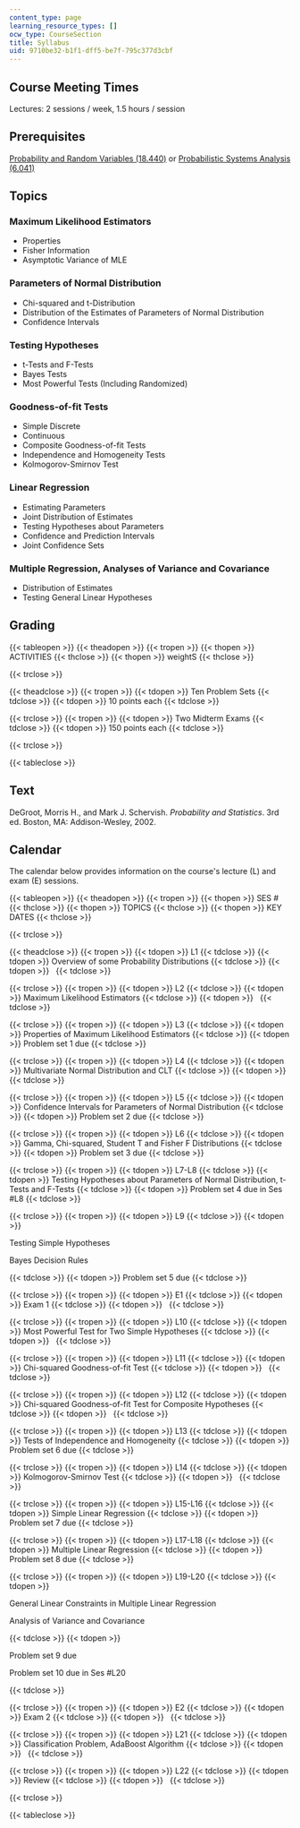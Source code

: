 ```yaml
---
content_type: page
learning_resource_types: []
ocw_type: CourseSection
title: Syllabus
uid: 9710be32-b1f1-dff5-be7f-795c377d3cbf
---
```


Course Meeting Times
--------------------

Lectures: 2 sessions / week, 1.5 hours / session

Prerequisites
-------------

[Probability and Random Variables (18.440)](/courses/18-440-probability-and-random-variables-spring-2014) or [Probabilistic Systems Analysis (6.041)](/courses/6-041-probabilistic-systems-analysis-and-applied-probability-spring-2006)

Topics
------

### Maximum Likelihood Estimators

*   Properties
*   Fisher Information
*   Asymptotic Variance of MLE

### Parameters of Normal Distribution

*   Chi-squared and t-Distribution
*   Distribution of the Estimates of Parameters of Normal Distribution
*   Confidence Intervals

### Testing Hypotheses

*   t-Tests and F-Tests
*   Bayes Tests
*   Most Powerful Tests (Including Randomized)

### Goodness-of-fit Tests

*   Simple Discrete
*   Continuous
*   Composite Goodness-of-fit Tests
*   Independence and Homogeneity Tests
*   Kolmogorov-Smirnov Test

### Linear Regression

*   Estimating Parameters
*   Joint Distribution of Estimates
*   Testing Hypotheses about Parameters
*   Confidence and Prediction Intervals
*   Joint Confidence Sets

### Multiple Regression, Analyses of Variance and Covariance

*   Distribution of Estimates
*   Testing General Linear Hypotheses

Grading
-------

{{< tableopen >}}
{{< theadopen >}}
{{< tropen >}}
{{< thopen >}}
ACTIVITIES
{{< thclose >}}
{{< thopen >}}
weightS
{{< thclose >}}

{{< trclose >}}

{{< theadclose >}}
{{< tropen >}}
{{< tdopen >}}
Ten Problem Sets
{{< tdclose >}}
{{< tdopen >}}
10 points each
{{< tdclose >}}

{{< trclose >}}
{{< tropen >}}
{{< tdopen >}}
Two Midterm Exams
{{< tdclose >}}
{{< tdopen >}}
150 points each
{{< tdclose >}}

{{< trclose >}}

{{< tableclose >}}

Text
----

DeGroot, Morris H., and Mark J. Schervish. _Probability and Statistics_. 3rd ed. Boston, MA: Addison-Wesley, 2002.

Calendar
--------

The calendar below provides information on the course's lecture (L) and exam (E) sessions.

{{< tableopen >}}
{{< theadopen >}}
{{< tropen >}}
{{< thopen >}}
SES #
{{< thclose >}}
{{< thopen >}}
TOPICS
{{< thclose >}}
{{< thopen >}}
KEY DATES
{{< thclose >}}

{{< trclose >}}

{{< theadclose >}}
{{< tropen >}}
{{< tdopen >}}
L1
{{< tdclose >}}
{{< tdopen >}}
Overview of some Probability Distributions
{{< tdclose >}}
{{< tdopen >}}
 
{{< tdclose >}}

{{< trclose >}}
{{< tropen >}}
{{< tdopen >}}
L2
{{< tdclose >}}
{{< tdopen >}}
Maximum Likelihood Estimators
{{< tdclose >}}
{{< tdopen >}}
 
{{< tdclose >}}

{{< trclose >}}
{{< tropen >}}
{{< tdopen >}}
L3
{{< tdclose >}}
{{< tdopen >}}
Properties of Maximum Likelihood Estimators
{{< tdclose >}}
{{< tdopen >}}
Problem set 1 due
{{< tdclose >}}

{{< trclose >}}
{{< tropen >}}
{{< tdopen >}}
L4
{{< tdclose >}}
{{< tdopen >}}
Multivariate Normal Distribution and CLT
{{< tdclose >}}
{{< tdopen >}}
 
{{< tdclose >}}

{{< trclose >}}
{{< tropen >}}
{{< tdopen >}}
L5
{{< tdclose >}}
{{< tdopen >}}
Confidence Intervals for Parameters of Normal Distribution
{{< tdclose >}}
{{< tdopen >}}
Problem set 2 due
{{< tdclose >}}

{{< trclose >}}
{{< tropen >}}
{{< tdopen >}}
L6
{{< tdclose >}}
{{< tdopen >}}
Gamma, Chi-squared, Student T and Fisher F Distributions
{{< tdclose >}}
{{< tdopen >}}
Problem set 3 due
{{< tdclose >}}

{{< trclose >}}
{{< tropen >}}
{{< tdopen >}}
L7-L8
{{< tdclose >}}
{{< tdopen >}}
Testing Hypotheses about Parameters of Normal Distribution, t-Tests and F-Tests
{{< tdclose >}}
{{< tdopen >}}
Problem set 4 due in Ses #L8
{{< tdclose >}}

{{< trclose >}}
{{< tropen >}}
{{< tdopen >}}
L9
{{< tdclose >}}
{{< tdopen >}}


Testing Simple Hypotheses

Bayes Decision Rules


{{< tdclose >}}
{{< tdopen >}}
Problem set 5 due
{{< tdclose >}}

{{< trclose >}}
{{< tropen >}}
{{< tdopen >}}
E1
{{< tdclose >}}
{{< tdopen >}}
Exam 1
{{< tdclose >}}
{{< tdopen >}}
 
{{< tdclose >}}

{{< trclose >}}
{{< tropen >}}
{{< tdopen >}}
L10
{{< tdclose >}}
{{< tdopen >}}
Most Powerful Test for Two Simple Hypotheses
{{< tdclose >}}
{{< tdopen >}}
 
{{< tdclose >}}

{{< trclose >}}
{{< tropen >}}
{{< tdopen >}}
L11
{{< tdclose >}}
{{< tdopen >}}
Chi-squared Goodness-of-fit Test
{{< tdclose >}}
{{< tdopen >}}
 
{{< tdclose >}}

{{< trclose >}}
{{< tropen >}}
{{< tdopen >}}
L12
{{< tdclose >}}
{{< tdopen >}}
Chi-squared Goodness-of-fit Test for Composite Hypotheses
{{< tdclose >}}
{{< tdopen >}}
 
{{< tdclose >}}

{{< trclose >}}
{{< tropen >}}
{{< tdopen >}}
L13
{{< tdclose >}}
{{< tdopen >}}
Tests of Independence and Homogeneity
{{< tdclose >}}
{{< tdopen >}}
Problem set 6 due
{{< tdclose >}}

{{< trclose >}}
{{< tropen >}}
{{< tdopen >}}
L14
{{< tdclose >}}
{{< tdopen >}}
Kolmogorov-Smirnov Test
{{< tdclose >}}
{{< tdopen >}}
 
{{< tdclose >}}

{{< trclose >}}
{{< tropen >}}
{{< tdopen >}}
L15-L16
{{< tdclose >}}
{{< tdopen >}}
Simple Linear Regression
{{< tdclose >}}
{{< tdopen >}}
Problem set 7 due
{{< tdclose >}}

{{< trclose >}}
{{< tropen >}}
{{< tdopen >}}
L17-L18
{{< tdclose >}}
{{< tdopen >}}
Multiple Linear Regression
{{< tdclose >}}
{{< tdopen >}}
Problem set 8 due
{{< tdclose >}}

{{< trclose >}}
{{< tropen >}}
{{< tdopen >}}
L19-L20
{{< tdclose >}}
{{< tdopen >}}


General Linear Constraints in Multiple Linear Regression

Analysis of Variance and Covariance


{{< tdclose >}}
{{< tdopen >}}


Problem set 9 due

Problem set 10 due in Ses #L20


{{< tdclose >}}

{{< trclose >}}
{{< tropen >}}
{{< tdopen >}}
E2
{{< tdclose >}}
{{< tdopen >}}
Exam 2
{{< tdclose >}}
{{< tdopen >}}
 
{{< tdclose >}}

{{< trclose >}}
{{< tropen >}}
{{< tdopen >}}
L21
{{< tdclose >}}
{{< tdopen >}}
Classification Problem, AdaBoost Algorithm
{{< tdclose >}}
{{< tdopen >}}
 
{{< tdclose >}}

{{< trclose >}}
{{< tropen >}}
{{< tdopen >}}
L22
{{< tdclose >}}
{{< tdopen >}}
Review
{{< tdclose >}}
{{< tdopen >}}
 
{{< tdclose >}}

{{< trclose >}}

{{< tableclose >}}